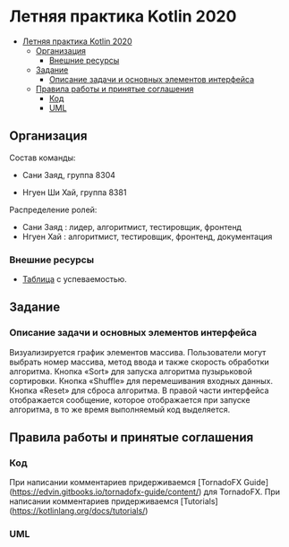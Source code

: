# Летняя практика Kotlin 2020

- [Летняя практика Kotlin 2020](#летняя-практика-Kotlin-2020)
  - [Организация](#организация)
    - [Внешние ресурсы](#внешние-ресурсы)
  - [Задание](#задание)
    - [Описание задачи и основных элементов интерфейса](#описание-задачи-и-основных-элементов-интерфейса)
  - [Правила работы и принятые соглашения](#правила-работы-и-принятые-соглашения)
    - [Код](#код)
    - [UML](#uml)

## Организация

Состав команды:

* Сани Заяд, группа 8304

* Нгуен Ши Хай, группа 8381

Распределение ролей:
+ Сани Заяд : лидер, алгоритмист, тестировщик, фронтенд
+ Нгуен Хай : алгоритмист, тестировщик, фронтенд, документация 

### Внешние ресурсы
- [Таблица](https://docs.google.com/spreadsheets/d/1uBlZJoT_RPJDxgbZJWhwGqDrvCUeCLFpYWFIxlxnnKU/edit#gid=0) с успеваемостью.

## Задание

### Описание задачи и основных элементов интерфейса

Визуализируется график элементов массива. Пользователи могут выбрать номер массива, метод ввода и также скорость обработки алгоритма. Кнопка «Sort» для запуска алгоритма пузырьковой сортировки. Кнопка «Shuffle» для перемешивания входных данных. Кнопка «Reset» для сброса алгоритма. В правой части интерфейса отображается сообщение, которое отображается при запуске алгоритма, в то же время выполняемый код выделяется.

## Правила работы и принятые соглашения

### Код

При написании комментариев придерживаемся [TornadoFX Guide] (https://edvin.gitbooks.io/tornadofx-guide/content/) для TornadoFX. При написании комментариев придерживаемся [Tutorials] (https://kotlinlang.org/docs/tutorials/)

### UML





